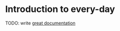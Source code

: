 # Introduction to every-day

TODO: write [great documentation](http://jacobian.org/writing/what-to-write/)

